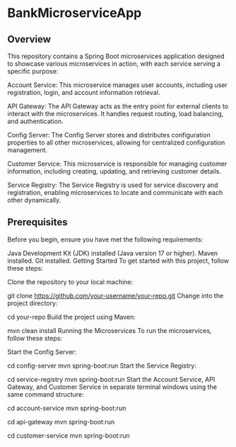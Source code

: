 # BankMicroserviceApp
## Overview
This repository contains a Spring Boot microservices application designed to showcase various microservices in action, with each service serving a specific purpose:

Account Service: This microservice manages user accounts, including user registration, login, and account information retrieval.

API Gateway: The API Gateway acts as the entry point for external clients to interact with the microservices. It handles request routing, load balancing, and authentication.

Config Server: The Config Server stores and distributes configuration properties to all other microservices, allowing for centralized configuration management.

Customer Service: This microservice is responsible for managing customer information, including creating, updating, and retrieving customer details.

Service Registry: The Service Registry is used for service discovery and registration, enabling microservices to locate and communicate with each other dynamically.

## Prerequisites
Before you begin, ensure you have met the following requirements:

Java Development Kit (JDK) installed (Java version 17 or higher).
Maven installed.
Git installed.
Getting Started
To get started with this project, follow these steps:

Clone the repository to your local machine:


git clone https://github.com/your-username/your-repo.git
Change into the project directory:


cd your-repo
Build the project using Maven:


mvn clean install
Running the Microservices
To run the microservices, follow these steps:

Start the Config Server:


cd config-server
mvn spring-boot:run
Start the Service Registry:


cd service-registry
mvn spring-boot:run
Start the Account Service, API Gateway, and Customer Service in separate terminal windows using the same command structure:

cd account-service
mvn spring-boot:run

cd api-gateway
mvn spring-boot:run

cd customer-service
mvn spring-boot:run
